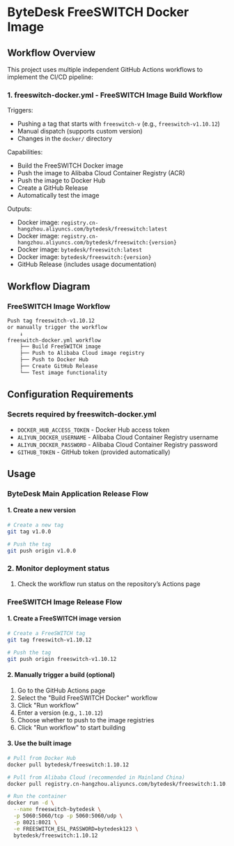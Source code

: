 # ByteDesk FreeSWITCH Docker Image

## Workflow Overview

This project uses multiple independent GitHub Actions workflows to implement the CI/CD pipeline:

### 1. freeswitch-docker.yml - FreeSWITCH Image Build Workflow

Triggers:

- Pushing a tag that starts with `freeswitch-v` (e.g., `freeswitch-v1.10.12`)
- Manual dispatch (supports custom version)
- Changes in the `docker/` directory

Capabilities:

- Build the FreeSWITCH Docker image
- Push the image to Alibaba Cloud Container Registry (ACR)
- Push the image to Docker Hub
- Create a GitHub Release
- Automatically test the image

Outputs:

- Docker image: `registry.cn-hangzhou.aliyuncs.com/bytedesk/freeswitch:latest`
- Docker image: `registry.cn-hangzhou.aliyuncs.com/bytedesk/freeswitch:{version}`
- Docker image: `bytedesk/freeswitch:latest`
- Docker image: `bytedesk/freeswitch:{version}`
- GitHub Release (includes usage documentation)

## Workflow Diagram

### FreeSWITCH Image Workflow

```bash
Push tag freeswitch-v1.10.12
or manually trigger the workflow
    ↓
freeswitch-docker.yml workflow
    ├── Build FreeSWITCH image
    ├── Push to Alibaba Cloud image registry
    ├── Push to Docker Hub
    ├── Create GitHub Release
    └── Test image functionality
```

## Configuration Requirements

### Secrets required by freeswitch-docker.yml

- `DOCKER_HUB_ACCESS_TOKEN` - Docker Hub access token
- `ALIYUN_DOCKER_USERNAME` - Alibaba Cloud Container Registry username
- `ALIYUN_DOCKER_PASSWORD` - Alibaba Cloud Container Registry password
- `GITHUB_TOKEN` - GitHub token (provided automatically)

## Usage

### ByteDesk Main Application Release Flow

#### 1. Create a new version

```bash
# Create a new tag
git tag v1.0.0

# Push the tag
git push origin v1.0.0
```

### 2. Monitor deployment status

1. Check the workflow run status on the repository’s Actions page

### FreeSWITCH Image Release Flow

#### 1. Create a FreeSWITCH image version

```bash
# Create a FreeSWITCH tag
git tag freeswitch-v1.10.12

# Push the tag
git push origin freeswitch-v1.10.12
```

#### 2. Manually trigger a build (optional)

1. Go to the GitHub Actions page
2. Select the "Build FreeSWITCH Docker" workflow
3. Click "Run workflow"
4. Enter a version (e.g., `1.10.12`)
5. Choose whether to push to the image registries
6. Click "Run workflow" to start building

#### 3. Use the built image

```bash
# Pull from Docker Hub
docker pull bytedesk/freeswitch:1.10.12

# Pull from Alibaba Cloud (recommended in Mainland China)
docker pull registry.cn-hangzhou.aliyuncs.com/bytedesk/freeswitch:1.10.12

# Run the container
docker run -d \
  --name freeswitch-bytedesk \
  -p 5060:5060/tcp -p 5060:5060/udp \
  -p 8021:8021 \
  -e FREESWITCH_ESL_PASSWORD=bytedesk123 \
  bytedesk/freeswitch:1.10.12
```
